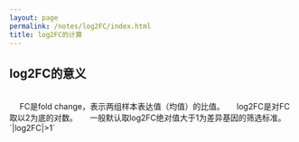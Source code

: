 ```yaml
---
layout: page
permalink: /notes/log2FC/index.html
title: log2FC的计算
---
```

## log2FC的意义
<br>
&emsp; FC是fold change，表示两组样本表达值（均值）的比值。
&emsp; log2FC是对FC取以2为底的对数。
&emsp; 一般默认取log2FC绝对值大于1为差异基因的筛选标准。  
`|log2FC|>1`<br>
